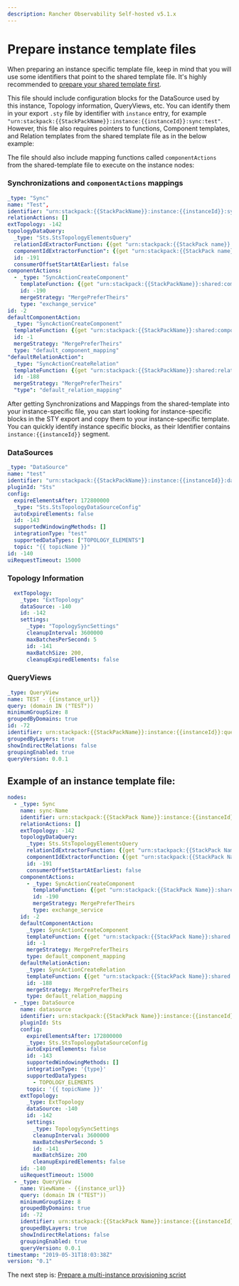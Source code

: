 ```yaml
---
description: Rancher Observability Self-hosted v5.1.x 
---
```


# Prepare instance template files

When preparing an instance specific template file, keep in mind that you will use some identifiers that point to the shared template file. It's highly recommended to [prepare your shared template first](prepare_shared_template.md).

This file should include configuration blocks for the DataSource used by this instance, Topology information, QueryViews, etc. You can identify them in your export `.sty` file by identifier with `instance` entry, for example `"urn:stackpack:{{StackPackName}}:instance:{{instanceId}}:sync:test"`. However, this file also requires pointers to functions, Component templates, and Relation templates from the shared template file as in the below example:

The file should also include mapping functions called `componentActions` from the shared-template file to execute on the instance nodes:

### Synchronizations and `componentActions` mappings

```yaml
_type: "Sync"
name: "Test",
identifier: "urn:stackpack:{{StackPackName}}:instance:{{instanceId}}:sync:test"
relationActions: []
extTopology: -142 
topologyDataQuery: 
  _type: "Sts.StsTopologyElementsQuery" 
  relationIdExtractorFunction: {{get "urn:stackpack:{{StackPack name}}:shared:idextractor-function:test-relation-id-extractor"}}
  componentIdExtractorFunction": {{get "urn:stackpack:{{StackPack name}}:shared:idextractor-function:test-component-id-extractor"}}
  id: -191
  consumerOffsetStartAtEarliest: false
componentActions:
  - _type: "SyncActionCreateComponent"
    templateFunction: {{get "urn:stackpack:{{StackPackName}}:shared:component-template-function:exchange-service-template"}}
    id: -190
    mergeStrategy: "MergePreferTheirs"
    type: "exchange_service"
id: -2
defaultComponentAction:
  _type: "SyncActionCreateComponent"
  templateFunction: {{get "urn:stackpack:{{StackPackName}}:shared:component-template-function:exchange-component-template"}}
  id: -1
  mergeStrategy: "MergePreferTheirs"
  type: "default_component_mapping"
"defaultRelationAction":
  _type: "SyncActionCreateRelation"
  templateFunction: {{get "urn:stackpack:{{StackPackName}}:shared:relation-template-function:test-relation-template"}}
  id: -188
  mergeStrategy: "MergePreferTheirs"
  "type": "default_relation_mapping"
```

After getting Synchronizations and Mappings from the shared-template into your instance-specific file, you can start looking for instance-specific blocks in the STY export and copy them to your instance-specific template. You can quickly identify instance specific blocks, as their Identifier contains `instance:{{instanceId}}` segment.

### DataSources

```yaml
_type: "DataSource"
name: "test"
identifier: "urn:stackpack:{{StackPackName}}:instance:{{instanceId}}:data-source:test"
pluginId: "Sts"
config:
  expireElementsAfter: 172800000
  _type: "Sts.StsTopologyDataSourceConfig"
  autoExpireElements: false
  id: -143
  supportedWindowingMethods: []
  integrationType: "test"
  supportedDataTypes: ["TOPOLOGY_ELEMENTS"]
  topic: "{{ topicName }}"
id: -140
uiRequestTimeout: 15000
```

### Topology Information

```yaml
  extTopology:
    _type: "ExtTopology"
    dataSource: -140
    id: -142
    settings:
      _type: "TopologySyncSettings"
      cleanupInterval: 3600000
      maxBatchesPerSecond: 5
      id: -141
      maxBatchSize: 200,
      cleanupExpiredElements: false
```

### QueryViews

```yaml
_type: QueryView
name: TEST - {{instance_url}}
query: (domain IN ("TEST"))
minimumGroupSize: 8
groupedByDomains: true
id: -72
identifier: urn:stackpack:{{StackPackName}}:instance:{{instanceId}}:query-view:test
groupedByLayers: true
showIndirectRelations: false
groupingEnabled: true
queryVersion: 0.0.1

```

## Example of an instance template file:

```yaml
nodes:
  - _type: Sync
    name: sync-Name
    identifier: urn:stackpack:{{StackPack Name}}:instance:{{instanceId}}:sync:{{sync-name}}
    relationActions: []
    extTopology: -142
    topologyDataQuery:
      _type: Sts.StsTopologyElementsQuery
      relationIdExtractorFunction: {{get "urn:stackpack:{{StackPack Name}}:shared:idextractor-function:relation-id-extractor"}}
      componentIdExtractorFunction: {{get "urn:stackpack:{{StackPack Name}}:shared:idextractor-function:component-id-extractor"}}
      id: -191
      consumerOffsetStartAtEarliest: false
    componentActions:
      - _type: SyncActionCreateComponent
        templateFunction: {{get "urn:stackpack:{{StackPack Name}}:shared:component-template-function:exchange-service-template"}}
        id: -190
        mergeStrategy: MergePreferTheirs
        type: exchange_service
    id: -2
    defaultComponentAction:
      _type: SyncActionCreateComponent
      templateFunction: {{get "urn:stackpack:{{StackPack Name}}:shared:component-template-function:exchange-component-template"}}
      id: -1
      mergeStrategy: MergePreferTheirs
      type: default_component_mapping
    defaultRelationAction:
      _type: SyncActionCreateRelation
      templateFunction: {{get "urn:stackpack:{{StackPack Name}}:shared:relation-template-function:relation-template"}}
      id: -188
      mergeStrategy: MergePreferTheirs
      type: default_relation_mapping
  - _type: DataSource
    name: datasource
    identifier: urn:stackpack:{{StackPack Name}}:instance:{{instanceId}}:data-source:{{datasource}}
    pluginId: Sts
    config:
      expireElementsAfter: 172800000
      _type: Sts.StsTopologyDataSourceConfig
      autoExpireElements: false
      id: -143
      supportedWindowingMethods: []
      integrationType: '{type}'
      supportedDataTypes:
        - TOPOLOGY_ELEMENTS
      topic: '{{ topicName }}'
    extTopology:
      _type: ExtTopology
      dataSource: -140
      id: -142
      settings:
        _type: TopologySyncSettings
        cleanupInterval: 3600000
        maxBatchesPerSecond: 5
        id: -141
        maxBatchSize: 200
        cleanupExpiredElements: false
    id: -140
    uiRequestTimeout: 15000
  - _type: QueryView
    name: ViewName - {{instance_url}}
    query: (domain IN ("TEST"))
    minimumGroupSize: 8
    groupedByDomains: true
    id: -72
    identifier: urn:stackpack:{{StackPack Name}}:instance:{{instanceId}}:query-view:test
    groupedByLayers: true
    showIndirectRelations: false
    groupingEnabled: true
    queryVersion: 0.0.1
timestamp: "2019-05-31T18:03:38Z"
version: "0.1"

```

The next step is: [Prepare a multi-instance provisioning script](prepare_multi-instance_provisioning_script.md)


